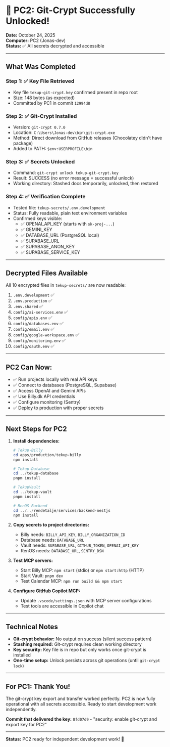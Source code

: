 # 🎉 PC2: Git-Crypt Successfully Unlocked!

**Date:** October 24, 2025  
**Computer:** PC2 (Jonas-dev)  
**Status:** ✅ All secrets decrypted and accessible

---

## What Was Completed

### Step 1: ✅ Key File Retrieved

- Key file `tekup-git-crypt.key` confirmed present in repo root
- Size: 148 bytes (as expected)
- Committed by PC1 in commit `12994d8`

### Step 2: ✅ Git-Crypt Installed

- Version: `git-crypt 0.7.0`
- Location: `C:\Users\Jonas-dev\bin\git-crypt.exe`
- Method: Direct download from GitHub releases (Chocolatey didn't have package)
- Added to PATH: `$env:USERPROFILE\bin`

### Step 3: ✅ Secrets Unlocked

- Command: `git-crypt unlock tekup-git-crypt.key`
- Result: SUCCESS (no error message = successful unlock)
- Working directory: Stashed docs temporarily, unlocked, then restored

### Step 4: ✅ Verification Complete

- Tested file: `tekup-secrets/.env.development`
- Status: Fully readable, plain text environment variables
- Confirmed keys visible:
  - ✅ OPENAI_API_KEY (starts with `sk-proj-...`)
  - ✅ GEMINI_KEY
  - ✅ DATABASE_URL (PostgreSQL local)
  - ✅ SUPABASE_URL
  - ✅ SUPABASE_ANON_KEY
  - ✅ SUPABASE_SERVICE_KEY

---

## Decrypted Files Available

All 10 encrypted files in `tekup-secrets/` are now readable:

1. `.env.development` ✅
2. `.env.production` ✅
3. `.env.shared` ✅
4. `config/ai-services.env` ✅
5. `config/apis.env` ✅
6. `config/databases.env` ✅
7. `config/email.env` ✅
8. `config/google-workspace.env` ✅
9. `config/monitoring.env` ✅
10. `config/oauth.env` ✅

---

## PC2 Can Now:

- ✅ Run projects locally with real API keys
- ✅ Connect to databases (PostgreSQL, Supabase)
- ✅ Access OpenAI and Gemini APIs
- ✅ Use Billy.dk API credentials
- ✅ Configure monitoring (Sentry)
- ✅ Deploy to production with proper secrets

---

## Next Steps for PC2

1. **Install dependencies:**

   ```powershell
   # Tekup-Billy
   cd apps/production/tekup-billy
   npm install

   # Tekup-Database
   cd ../tekup-database
   pnpm install

   # TekupVault
   cd ../tekup-vault
   pnpm install

   # RenOS Backend
   cd ../../rendetalje/services/backend-nestjs
   npm install
   ```

2. **Copy secrets to project directories:**

   - Billy needs: `BILLY_API_KEY`, `BILLY_ORGANIZATION_ID`
   - Database needs: `DATABASE_URL`
   - Vault needs: `SUPABASE_URL`, `GITHUB_TOKEN`, `OPENAI_API_KEY`
   - RenOS needs: `DATABASE_URL`, `SENTRY_DSN`

3. **Test MCP servers:**

   - Start Billy MCP: `npm start` (stdio) or `npm start:http` (HTTP)
   - Start Vault: `pnpm dev`
   - Test Calendar MCP: `npm run build && npm start`

4. **Configure GitHub Copilot MCP:**
   - Update `.vscode/settings.json` with MCP server configurations
   - Test tools are accessible in Copilot chat

---

## Technical Notes

- **Git-crypt behavior:** No output on success (silent success pattern)
- **Stashing required:** Git-crypt requires clean working directory
- **Key security:** Key file is in repo but only works once git-crypt is installed
- **One-time setup:** Unlock persists across git operations (until `git-crypt lock`)

---

## For PC1: Thank You!

The git-crypt key export and transfer worked perfectly. PC2 is now fully operational with all secrets accessible. Ready to start development work independently.

**Commit that delivered the key:** `8fd07d9` - "security: enable git-crypt and export key for PC2"

---

**Status:** PC2 ready for independent development work! 🚀
